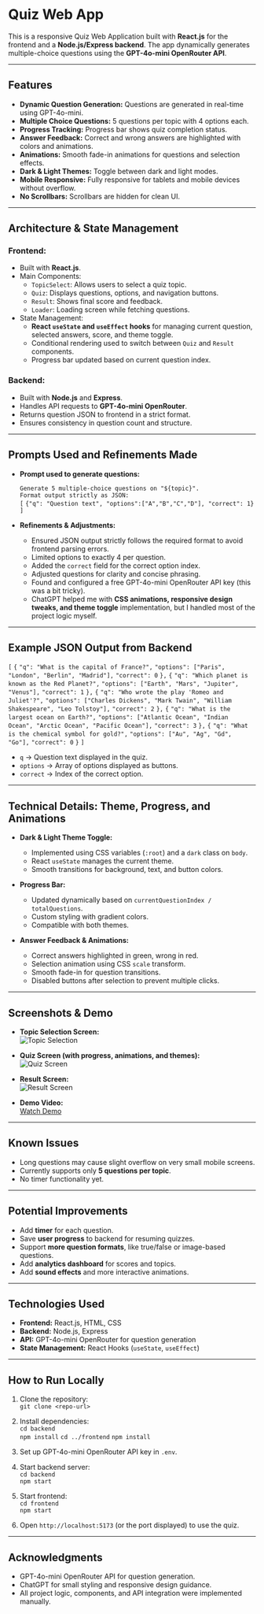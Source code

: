 # Quiz Web App

This is a responsive Quiz Web Application built with **React.js** for the frontend and a **Node.js/Express backend**. The app dynamically generates multiple-choice questions using the **GPT-4o-mini OpenRouter API**.

---

## Features

- **Dynamic Question Generation:** Questions are generated in real-time using GPT-4o-mini.
- **Multiple Choice Questions:** 5 questions per topic with 4 options each.
- **Progress Tracking:** Progress bar shows quiz completion status.
- **Answer Feedback:** Correct and wrong answers are highlighted with colors and animations.
- **Animations:** Smooth fade-in animations for questions and selection effects.
- **Dark & Light Themes:** Toggle between dark and light modes.
- **Mobile Responsive:** Fully responsive for tablets and mobile devices without overflow.
- **No Scrollbars:** Scrollbars are hidden for clean UI.

---

## Architecture & State Management

### Frontend:
- Built with **React.js**.
- Main Components:
  - `TopicSelect`: Allows users to select a quiz topic.
  - `Quiz`: Displays questions, options, and navigation buttons.
  - `Result`: Shows final score and feedback.
  - `Loader`: Loading screen while fetching questions.
- State Management:
  - **React `useState` and `useEffect` hooks** for managing current question, selected answers, score, and theme toggle.
  - Conditional rendering used to switch between `Quiz` and `Result` components.
  - Progress bar updated based on current question index.

### Backend:
- Built with **Node.js** and **Express**.
- Handles API requests to **GPT-4o-mini OpenRouter**.
- Returns question JSON to frontend in a strict format.
- Ensures consistency in question count and structure.

---

## Prompts Used and Refinements Made

- **Prompt used to generate questions:**
  
  `Generate 5 multiple-choice questions on "${topic}".`  
  `Format output strictly as JSON:`  
  `[`
    `{"q": "Question text", "options":["A","B","C","D"], "correct": 1}`
  `]`

- **Refinements & Adjustments:**
  - Ensured JSON output strictly follows the required format to avoid frontend parsing errors.  
  - Limited options to exactly 4 per question.  
  - Added the `correct` field for the correct option index.  
  - Adjusted questions for clarity and concise phrasing.  
  - Found and configured a free GPT-4o-mini OpenRouter API key (this was a bit tricky).  
  - ChatGPT helped me with **CSS animations, responsive design tweaks, and theme toggle** implementation, but I handled most of the project logic myself.

---

## Example JSON Output from Backend

`[`
  `{`
    `"q": "What is the capital of France?",`
    `"options": ["Paris", "London", "Berlin", "Madrid"],`
    `"correct": 0`
  `},`
  `{`
    `"q": "Which planet is known as the Red Planet?",`
    `"options": ["Earth", "Mars", "Jupiter", "Venus"],`
    `"correct": 1`
  `},`
  `{`
    `"q": "Who wrote the play 'Romeo and Juliet'?",`
    `"options": ["Charles Dickens", "Mark Twain", "William Shakespeare", "Leo Tolstoy"],`
    `"correct": 2`
  `},`
  `{`
    `"q": "What is the largest ocean on Earth?",`
    `"options": ["Atlantic Ocean", "Indian Ocean", "Arctic Ocean", "Pacific Ocean"],`
    `"correct": 3`
  `},`
  `{`
    `"q": "What is the chemical symbol for gold?",`
    `"options": ["Au", "Ag", "Gd", "Go"],`
    `"correct": 0`
  `}`
`]`

- `q` → Question text displayed in the quiz.  
- `options` → Array of options displayed as buttons.  
- `correct` → Index of the correct option.

---

## Technical Details: Theme, Progress, and Animations

- **Dark & Light Theme Toggle:**  
  - Implemented using CSS variables (`:root`) and a `dark` class on `body`.  
  - React `useState` manages the current theme.
  - Smooth transitions for background, text, and button colors.

- **Progress Bar:**  
  - Updated dynamically based on `currentQuestionIndex / totalQuestions`.  
  - Custom styling with gradient colors.  
  - Compatible with both themes.

- **Answer Feedback & Animations:**  
  - Correct answers highlighted in green, wrong in red.  
  - Selection animation using CSS `scale` transform.  
  - Smooth fade-in for question transitions.  
  - Disabled buttons after selection to prevent multiple clicks.

---

## Screenshots & Demo

- **Topic Selection Screen:**  
  ![Topic Selection](./screenshots/topic-select.png)

- **Quiz Screen (with progress, animations, and themes):**  
  ![Quiz Screen](./screenshots/quiz-screen.png)

- **Result Screen:**  
  ![Result Screen](./screenshots/result-screen.png)

- **Demo Video:**  
  [Watch Demo](./demo/quiz-demo.mp4)

---

## Known Issues

- Long questions may cause slight overflow on very small mobile screens.
- Currently supports only **5 questions per topic**.
- No timer functionality yet.

---

## Potential Improvements

- Add **timer** for each question.
- Save **user progress** to backend for resuming quizzes.
- Support **more question formats**, like true/false or image-based questions.
- Add **analytics dashboard** for scores and topics.
- Add **sound effects** and more interactive animations.

---

## Technologies Used

- **Frontend:** React.js, HTML, CSS
- **Backend:** Node.js, Express
- **API:** GPT-4o-mini OpenRouter for question generation
- **State Management:** React Hooks (`useState`, `useEffect`)

---

## How to Run Locally

1. Clone the repository:  
`git clone <repo-url>`

2. Install dependencies:  
`cd backend`  
`npm install` 
`cd ../frontend`
`npm install`

3. Set up GPT-4o-mini OpenRouter API key in `.env`.

4. Start backend server:  
`cd backend`  
`npm start`

5. Start frontend:  
`cd frontend`  
`npm start`

6. Open `http://localhost:5173` (or the port displayed) to use the quiz.

---

## Acknowledgments

- GPT-4o-mini OpenRouter API for question generation.
- ChatGPT for small styling and responsive design guidance.
- All project logic, components, and API integration were implemented manually.
